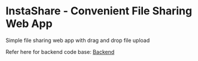 # InstaShare - Convenient File Sharing Web App
Simple file sharing web app with drag and drop file upload

<!-- ![demo gif](https://github.com/ShivamJoker/GIF-Demos/raw/master/inshare%20demo.gif)
 -->
Refer here for backend code base: [Backend](https://github.com/SG115/InstaShare-Backend)
